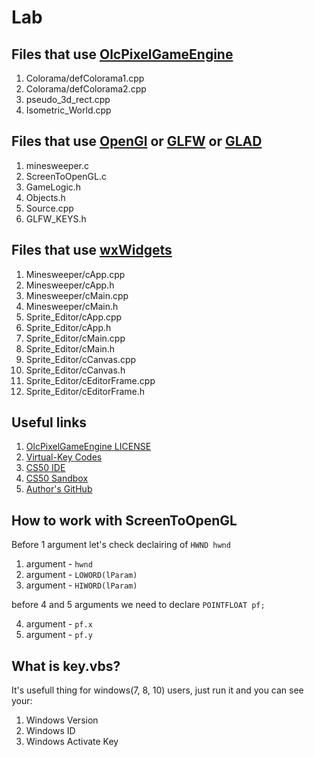 # Lab

## Files that use [OlcPixelGameEngine](https://github.com/OneLoneCoder/olcPixelGameEngine)
1. Colorama/defColorama1.cpp
2. Colorama/defColorama2.cpp
3. pseudo_3d_rect.cpp
4. Isometric_World.cpp

## Files that use [OpenGl](https://www.opengl.org/) or [GLFW](https://www.glfw.org/) or [GLAD](https://glad.dav1d.de/)
1. minesweeper.c
2. ScreenToOpenGL.c
3. GameLogic.h
4. Objects.h
5. Source.cpp
6. GLFW_KEYS.h

## Files that use [wxWidgets](https://www.wxwidgets.org/)
1. Minesweeper/cApp.cpp
2. Minesweeper/cApp.h
3. Minesweeper/cMain.cpp
4. Minesweeper/cMain.h
5. Sprite_Editor/cApp.cpp
6. Sprite_Editor/cApp.h
7. Sprite_Editor/cMain.cpp
8. Sprite_Editor/cMain.h
9. Sprite_Editor/cCanvas.cpp
10. Sprite_Editor/cCanvas.h
11. Sprite_Editor/cEditorFrame.cpp
12. Sprite_Editor/cEditorFrame.h

## Useful links
1. [OlcPixelGameEngine LICENSE](https://github.com/OneLoneCoder/olcPixelGameEngine/blob/master/LICENCE.md)
2. [Virtual-Key Codes](https://docs.microsoft.com/en-us/windows/win32/inputdev/virtual-key-codes)
3. [CS50 IDE](http://ide.cs50.io/)
4. [CS50 Sandbox](http://sandbox.cs50.io/)
5. [Author's GitHub](https://github.com/defini7)

## How to work with ScreenToOpenGL
Before 1 argument let's check declairing of `HWND hwnd`
1. argument - `hwnd`
2. argument - `LOWORD(lParam)`
3. argument - `HIWORD(lParam)`

before 4 and 5 arguments we need to declare `POINTFLOAT pf;`

4. argument - `pf.x`
5. argument - `pf.y`

## What is key.vbs?
It's usefull thing for windows(7, 8, 10) users, just run it and you can see your:
1. Windows Version
2. Windows ID
3. Windows Activate Key
